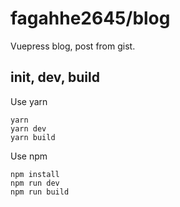 # fagahhe2645/blog
Vuepress blog, post from gist.

## init, dev, build
Use yarn
```
yarn
yarn dev
yarn build
```
Use npm
```
npm install
npm run dev
npm run build
```